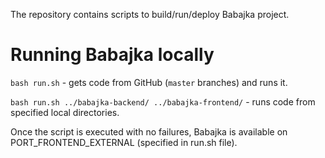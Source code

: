 The repository contains scripts to build/run/deploy Babajka project.

# Running Babajka locally

`bash run.sh` - gets code from GitHub (`master` branches) and runs it.

`bash run.sh ../babajka-backend/ ../babajka-frontend/` - runs code from specified local directories.

Once the script is executed with no failures, Babajka is available on PORT_FRONTEND_EXTERNAL (specified in run.sh file).
